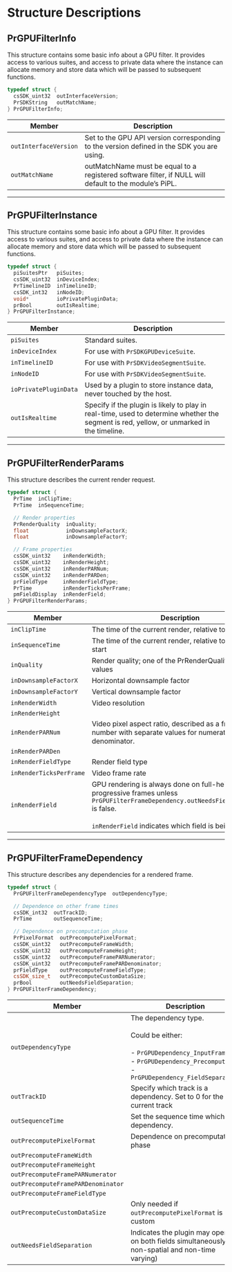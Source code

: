 <a id="gpu-effects-transitions-structure-descriptions"></a>

# Structure Descriptions

## PrGPUFilterInfo

This structure contains some basic info about a GPU filter. It provides access to various suites, and access to private data where the instance can allocate memory and store data which will be passed to subsequent functions.

```cpp
typedef struct {
  csSDK_uint32  outInterfaceVersion;
  PrSDKString   outMatchName;
} PrGPUFilterInfo;
```

| **Member**            | **Description**                                                                                        |
|-----------------------|--------------------------------------------------------------------------------------------------------|
| `outInterfaceVersion` | Set to the GPU API version corresponding to the version defined in the SDK you are using.              |
| `outMatchName`        | outMatchName must be equal to a registered software filter, if NULL will default to the module’s PiPL. |

---

## PrGPUFilterInstance

This structure contains some basic info about a GPU filter. It provides access to various suites, and access to private data where the instance can allocate memory and store data which will be passed to subsequent functions.

```cpp
typedef struct {
  piSuitesPtr   piSuites;
  csSDK_uint32  inDeviceIndex;
  PrTimelineID  inTimelineID;
  csSDK_int32   inNodeID;
  void*         ioPrivatePluginData;
  prBool        outIsRealtime;
} PrGPUFilterInstance;
```

| **Member**            | **Description**                                                                                                                          |
|-----------------------|------------------------------------------------------------------------------------------------------------------------------------------|
| `piSuites`            | Standard suites.                                                                                                                         |
| `inDeviceIndex`       | For use with `PrSDKGPUDeviceSuite`.                                                                                                      |
| `inTimelineID`        | For use with `PrSDKVideoSegmentSuite`.                                                                                                   |
| `inNodeID`            | For use with `PrSDKVideoSegmentSuite`.                                                                                                   |
| `ioPrivatePluginData` | Used by a plugin to store instance data, never touched by the host.                                                                      |
| `outIsRealtime`       | Specify if the plugin is likely to play in real-time, used to determine whether the segment is red, yellow, or unmarked in the timeline. |

---

## PrGPUFilterRenderParams

This structure describes the current render request.

```cpp
typedef struct {
  PrTime  inClipTime;
  PrTime  inSequenceTime;

  // Render properties
  PrRenderQuality  inQuality;
  float            inDownsampleFactorX;
  float            inDownsampleFactorY;

  // Frame properties
  csSDK_uint32    inRenderWidth;
  csSDK_uint32    inRenderHeight;
  csSDK_uint32    inRenderPARNum;
  csSDK_uint32    inRenderPARDen;
  prFieldType     inRenderFieldType;
  PrTime          inRenderTicksPerFrame;
  pmFieldDisplay  inRenderField;
} PrGPUFilterRenderParams;
```

| **Member**              | **Description**                                                                                                                                                                                        |
|-------------------------|--------------------------------------------------------------------------------------------------------------------------------------------------------------------------------------------------------|
| `inClipTime`            | The time of the current render, relative to clip start                                                                                                                                                 |
| `inSequenceTime`        | The time of the current render, relative to sequence start                                                                                                                                             |
| `inQuality`             | Render quality; one of the PrRenderQuality enum values                                                                                                                                                 |
| `inDownsampleFactorX`   | Horizontal downsample factor                                                                                                                                                                           |
| `inDownsampleFactorY`   | Vertical downsample factor                                                                                                                                                                             |
| `inRenderWidth`         | Video resolution                                                                                                                                                                                       |
| `inRenderHeight`        |                                                                                                                                                                                                        |
| `inRenderPARNum`        | Video pixel aspect ratio, described as a fractional number with separate values for numerator and denominator.                                                                                         |
| `inRenderPARDen`        |                                                                                                                                                                                                        |
| `inRenderFieldType`     | Render field type                                                                                                                                                                                      |
| `inRenderTicksPerFrame` | Video frame rate                                                                                                                                                                                       |
| `inRenderField`         | GPU rendering is always done on full-height progressive frames unless `PrGPUFilterFrameDependency.outNeedsFieldSeparation` is false.<br/><br/>`inRenderField` indicates which field is being rendered. |

---

## PrGPUFilterFrameDependency

This structure describes any dependencies for a rendered frame.

```cpp
typedef struct {
  PrGPUFilterFrameDependencyType  outDependencyType;

  // Dependence on other frame times
  csSDK_int32  outTrackID;
  PrTime       outSequenceTime;

  // Dependence on precomputation phase
  PrPixelFormat  outPrecomputePixelFormat;
  csSDK_uint32   outPrecomputeFrameWidth;
  csSDK_uint32   outPrecomputeFrameHeight;
  csSDK_uint32   outPrecomputeFramePARNumerator;
  csSDK_uint32   outPrecomputeFramePARDenominator;
  prFieldType    outPrecomputeFrameFieldType;
  csSDK_size_t   outPrecomputeCustomDataSize;
  prBool         outNeedsFieldSeparation;
} PrGPUFilterFrameDependency;
```

| **Member**                         | **Description**                                                                                                                                                     |
|------------------------------------|---------------------------------------------------------------------------------------------------------------------------------------------------------------------|
| `outDependencyType`                | The dependency type.<br/><br/>Could be either:<br/><br/>- `PrGPUDependency_InputFrame`,<br/>- `PrGPUDependency_Precompute`,<br/>- `PrGPUDependency_FieldSeparation` |
| `outTrackID`                       | Specify which track is a dependency. Set to 0 for the current track                                                                                                 |
| `outSequenceTime`                  | Set the sequence time which is a dependency.                                                                                                                        |
| `outPrecomputePixelFormat`         | Dependence on precomputation phase                                                                                                                                  |
| `outPrecomputeFrameWidth`          |                                                                                                                                                                     |
| `outPrecomputeFrameHeight`         |                                                                                                                                                                     |
| `outPrecomputeFramePARNumerator`   |                                                                                                                                                                     |
| `outPrecomputeFramePARDenominator` |                                                                                                                                                                     |
| `outPrecomputeFrameFieldType`      |                                                                                                                                                                     |
| `outPrecomputeCustomDataSize`      | Only needed if `outPrecomputePixelFormat` is custom                                                                                                                 |
| `outNeedsFieldSeparation`          | Indicates the plugin may operate on both fields simultaneously (eg non-spatial and non-time varying)                                                                |
